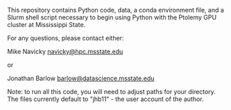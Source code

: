 This repository contains Python code, data, a conda environment file, and a Slurm shell script necessary to begin using Python with the Ptolemy GPU cluster at Mississippi State.

For any questions, please contact either:

Mike Navicky
navicky@hpc.msstate.edu

or

Jonathan Barlow
barlow@datascience.msstate.edu

Note: to run all this code, you will need to adjust paths for your directory. The files currently default to "jhb11" - the user account of the author.
